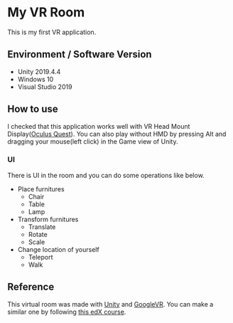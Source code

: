 # My VR Room
This is my first VR application.

## Environment / Software Version
- Unity 2019.4.4
- Windows 10
- Visual Studio 2019

## How to use
I checked that this application works well with VR Head Mount Display([Oculus Quest](https://www.oculus.com/quest/)). You can also play without HMD by pressing Alt and dragging your mouse(left click) in the Game view of Unity.

### UI
There is UI in the room and you can do some operations like below.

* Place furnitures
    * Chair
    * Table
    * Lamp
* Transform furnitures
    * Translate
    * Rotate
    * Scale
* Change location of yourself
    * Teleport
    * Walk


## Reference
This virtual room was made with [Unity](https://unity.com) and [GoogleVR](https://developers.google.com/vr/develop/unity/get-started-android). You can make a similar one by following [this edX course](https://www.edx.org/course/creating-virtual-reality-vr-apps).